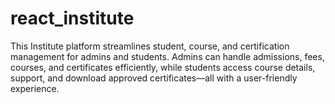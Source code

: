 # react_institute
This Institute platform streamlines student, course, and certification management for admins and students. Admins can handle admissions, fees, courses, and certificates efficiently, while students access course details, support, and download approved certificates—all with a user-friendly experience.
